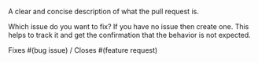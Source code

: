 A clear and concise description of what the pull request is. 

Which issue do you want to fix? 
If you have no issue then create one. This helps to track it and get the confirmation that the behavior is not expected. 

Fixes #(bug issue) / Closes #(feature request)
